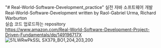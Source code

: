 "# Real-World-Software-Development_practice"
실전 자바 소프트웨어 개발 Real-World-Software-Development written by Raol-Gabriel Urma, Richard Warburton  
실습 코드 업로드하는 repository  
https://www.amazon.com/Real-World-Software-Development-Project-Driven-Fundamentals/dp/149196717X  
![51LWRwPkSSL _SX379_BO1,204,203,200_](https://user-images.githubusercontent.com/55133972/107402392-3d495c00-6b47-11eb-82e5-e037bd9b64ff.jpg)
